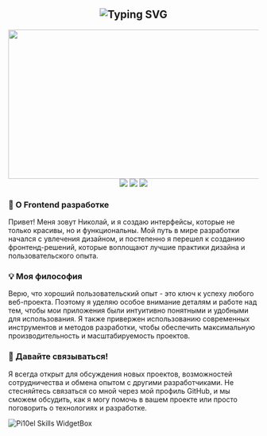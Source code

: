<h2 align="center"><img src="https://readme-typing-svg.demolab.com?font=Fira+Code&duration=3000&pause=1000&color=FEFEFE&center=true&vCenter=true&random=true&width=375&lines=%F0%9F%91%8B+%D0%9F%D1%80%D0%B8%D0%B2%D0%B5%D1%82+%D0%BC%D0%B5%D0%BD%D1%8F+%D0%B7%D0%BE%D0%B2%D1%83%D1%82+%D0%9D%D0%B8%D0%BA%D0%BE%D0%BB%D0%B0%D0%B9" alt="Typing SVG" /></h2>

<div align="center"><img src="https://media.giphy.com/media/Rpl1sod1vCXK0L2SUN/giphy.gif" width="600" height="300"/></div>

<div align="center">
  <a href="https://www.linux.org"><img src="https://img.shields.io/badge/OS-Linux-e06c75?style=for-the-badge&logoColor=DD4814&logo=linux&color=18191A" /></a>
  <a href="https://ubuntu.com"><img src="https://img.shields.io/badge/DISTRO-ubuntu-56b6c2?style=for-the-badge&logo=ubuntu&logoColor=DD4814&color=18191A" /></a>
  <a href="https://code.visualstudio.com"><img src="https://img.shields.io/badge/IDE-VSCode-98c379?style=for-the-badge&logo=visualstudio&color=18191A&logoColor=DD4814" /></a>
</div>

<h3>🚀 О Frontend разработке</h3>
<p>Привет! Меня зовут Николай, и я создаю интерфейсы, которые не только красивы, но и функциональны. Мой путь в мире разработки начался с увлечения дизайном, и постепенно я перешел к созданию фронтенд-решений, которые воплощают лучшие практики дизайна и пользовательского опыта.</p>

<h3>💡 Моя философия</h3>
<p>Верю, что хороший пользовательский опыт - это ключ к успеху любого веб-проекта. Поэтому я уделяю особое внимание деталям и работе над тем, чтобы мои приложения были интуитивно понятными и удобными для использования. Я также привержен использованию современных инструментов и методов разработки, чтобы обеспечить максимальную производительность и масштабируемость проектов.</p>

<h3>🤝 Давайте связываться!</h3>
<p>Я всегда открыт для обсуждения новых проектов, возможностей сотрудничества и обмена опытом с другими разработчиками. Не стесняйтесь связаться со мной через мой профиль GitHub, и мы сможем обсудить, как я могу помочь в вашем проекте или просто поговорить о технологиях и разработке.</p>

<img src="https://github-widgetbox.vercel.app/api/skills?tools=html,css,sass,js,ts,tailwind,json,graphql,postgres,lua,bash,markdown,git,docker,npm,yarn,webpack,gulp,firebase,vercel,mongodb,nodejs,prettier,vue,react,next,tailwind,bootstrap&includeNames=true&amp;theme=darkmode" alt="Pi10el Skills WidgetBox">

